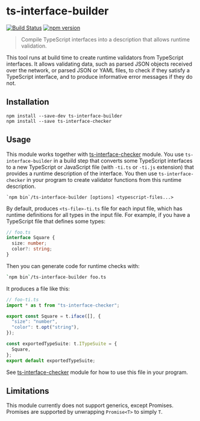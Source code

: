 # ts-interface-builder

[![Build Status](https://travis-ci.org/gristlabs/ts-interface-builder.svg?branch=master)](https://travis-ci.org/gristlabs/ts-interface-builder)
[![npm version](https://badge.fury.io/js/ts-interface-builder.svg)](https://badge.fury.io/js/ts-interface-builder)

> Compile TypeScript interfaces into a description that allows runtime validation.

This tool runs at build time to create runtime validators from TypeScript
interfaces. It allows validating data, such as parsed JSON objects received
over the network, or parsed JSON or YAML files, to check if they satisfy a
TypeScript interface, and to produce informative error messages if they do not.

## Installation

```
npm install --save-dev ts-interface-builder
npm install --save ts-interface-checker
```

## Usage

This module works together with [ts-interface-checker](https://github.com/gristlabs/ts-interface-checker) module. You use
`ts-interface-builder` in a build step that converts some TypeScript interfaces
to a new TypeScript or JavaScript file (with `-ti.ts` or `-ti.js` extension) that provides a runtime
description of the interface. You then use `ts-interface-checker` in your
program to create validator functions from this runtime description.

```
`npm bin`/ts-interface-builder [options] <typescript-files...>
```

By default, produces `<ts-file>-ti.ts` file for each input file, which has
runtime definitions for all types in the input file. For example, if you have a
TypeScript file that defines some types:

```typescript
// foo.ts
interface Square {
  size: number;
  color?: string;
}
```

Then you can generate code for runtime checks with:
```bash
`npm bin`/ts-interface-builder foo.ts
```

It produces a file like this:
```typescript
// foo-ti.ts
import * as t from "ts-interface-checker";

export const Square = t.iface([], {
  "size": "number",
  "color": t.opt("string"),
});

const exportedTypeSuite: t.ITypeSuite = {
  Square,
};
export default exportedTypeSuite;
```

See [ts-interface-checker](https://github.com/gristlabs/ts-interface-checker) module for how to use this file in your program.

## Limitations
This module currently does not support generics, except Promises. Promises are supported by unwrapping `Promise<T>` to simply `T`.
